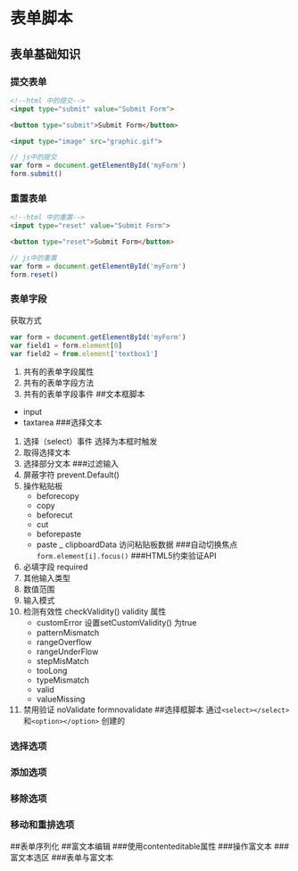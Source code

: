 # 表单脚本
## 表单基础知识
### 提交表单
```html
<!--html 中的提交-->
<input type="submit" value="Submit Form">

<button type="submit">Submit Form</button>

<input type="image" src="graphic.gif">
```
```js
// js中的提交
var form = document.getElementById('myForm')
form.submit()
```
### 重置表单
```html
<!--html 中的重置-->
<input type="reset" value="Submit Form">

<button type="reset">Submit Form</button>

```
```js
// js中的重置
var form = document.getElementById('myForm')
form.reset()
```
### 表单字段
获取方式
```js
var form = document.getElementById('myForm')
var field1 = form.element[0]
var field2 = from.element['textbox1']
```
1. 共有的表单字段属性
2. 共有的表单字段方法
3. 共有的表单字段事件
##文本框脚本
- input
- taxtarea
###选择文本
1. 选择（select）事件 选择为本框时触发
2. 取得选择文本
3. 选择部分文本
###过滤输入
1. 屏蔽字符 prevent.Default()
2. 操作粘贴板
    - beforecopy
    - copy
    - beforecut
    - cut
    - beforepaste
    - paste
    _ clipboardData 访问粘贴板数据
###自动切换焦点
`form.element[i].focus()`
###HTML5约束验证API
1. 必填字段 required
2. 其他输入类型
3. 数值范围
4. 输入模式
5. 检测有效性 checkValidity()
validity 属性
    - customError  设置setCustomValidity() 为true
    - patternMismatch
    - rangeOverflow
    - rangeUnderFlow
    - stepMisMatch
    - tooLong
    - typeMismatch
    - valid
    - valueMissing
6. 禁用验证 noValidate formnovalidate
##选择框脚本
通过`<select></select>`和`<option></option>` 创建的
### 选择选项
### 添加选项
### 移除选项
### 移动和重排选项
##表单序列化
##富文本编辑
###使用contenteditable属性
###操作富文本
###富文本选区
###表单与富文本